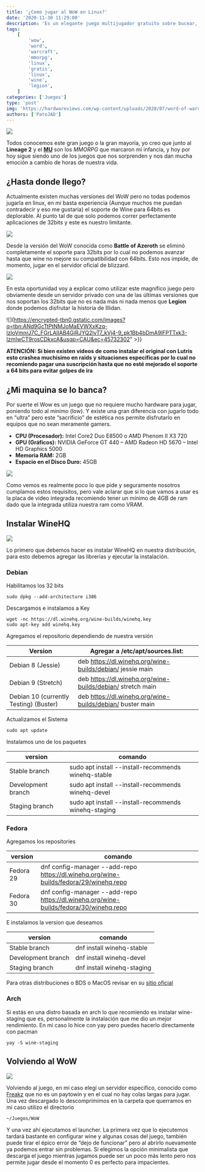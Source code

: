 ```yaml
---
title: '¿Como jugar al WoW en Linux?'
date: '2020-11-30 11:29:00'
description: 'Es un elegante juego multijugador gratuito sobre bucear, voltear y deslizarse hacia el caos de las películas de acción.'
tags:
    [
        'wow',
        'word',
        'warcraft',
        'mmorpg',
        'linux',
        'gratis',
        'linux',
        'wine',
        'legion',
    ]
categories: ['Juegos']
type: 'post'
img: 'https://hardwareviews.com/wp-content/uploads/2020/07/word-of-warcraft-1620x800-1-1024x506.jpg'
authors: ['PatoJAD']
---
```


![](https://cadenaser00.epimg.net/ser/imagenes/2019/08/27/ser_madrid_sur/1566920041_790600_1566920146_noticia_normal.jpg)

Todos conocemos este gran juego o la gran mayoría, yo creo que junto al **Lineage 2** y el **[MU](/post/2019/05/como-instalar-mu-online-en-linux/)** son los _MMORPG_ que marcaron mi infancia, y hoy por hoy sigue siendo uno de los juegos que nos sorprenden y nos dan mucha emoción a cambio de horas de nuestra vida.

## ¿Hasta donde llego?

Actualmente existen muchas versiones del WoW pero no todas podemos jugarla en linux, en mi basta experiencia (Aunque muchos me puedan contradecir y eso me gustaria) el soporte de Wine para 64bits es deplorable. Al punto tal de que solo podemos correr perfectamente aplicaciones de 32bits y este es nuestro limitante.

![](https://i.postimg.cc/QVLFXMzs/image.png)

Desde la versión del WoW conocida como **Battle of Azeroth** se eliminó completamente el soporte para 32bits por lo cual no podemos avanzar hasta que wine no mejore su compatibilidad con 64bits. Esto nos impide, de momento, jugar en el servidor oficial de blizzard.

![](https://gamedustria.com/wp-content/uploads/2016/09/WoWLEgion.jpg)

En esta oportunidad voy a explicar como utilizar este magnifico juego pero obviamente desde un servidor privado con una de las últimas versiones que nos soportan los 32bits que no es nada más ni nada menos que **Legion** donde podemos disfrutar la historia de Illidan.

![](https://encrypted-tbn0.gstatic.com/images?q=tbn:ANd9GcTtPtNMJoMaEVWXxKzq-lzloVmnrJ7C_FGrLAlIAB4GiRJYQ2lvT7_kVj4-9_pk1Bb4bDmA9lFPTTxk3-IzmIwCT9rosCDkxcA&usqp=CAU&ec=45732302" >}}

**ATENCIÓN: Si bien existen videos de como instalar el original con Lutris esto crashea muchísimo en raids y situaciones específicas por lo cual no recomiendo pagar una suscripción hasta que no esté mejorado el soporte a 64 bits para evitar golpes de ira**

## ¿Mi maquina se lo banca?

Por suerte el Wow es un juego que no requiere mucho hardware para jugar, poniendo todo al minimo (low). Y existe una gran diferencia con jugarlo todo en “ultra” pero este “sacrificio” de estética nos permite disfrutarlo en equipos que no sean meramente gamers.

-   **CPU (Procesador):** Intel Core2 Duo E8500 o AMD Phenom II X3 720
-   **GPU (Gráficos):** NVIDIA GeForce GT 440 – AMD Radeon HD 5670 – Intel HD Graphics 5000
-   **Memoria RAM:** 2GB
-   **Espacio en el Disco Duro:** 45GB

![](https://www.guiaswow.com/wp-content/uploads/2016/02/Zu7dsO3.png)

Como vemos es realmente poco lo que pide y seguramente nosotros cumplamos estos requisitos, pero vale aclarar que si lo que vamos a usar es la placa de video integrada recomiendo tener un mínimo de 4GB de ram dado que la integrada utiliza nuestra ram como VRAM.

## Instalar WineHQ

![](https://linuxhint.com/wp-content/uploads/2020/06/1-12.jpg)

Lo primero que debemos hacer es instalar WineHQ en nuestra distribución, para esto debemos agregar las librerías y ejecutar la instalación.

### Debian

Habilitamos los 32 bits

    sudo dpkg --add-architecture i386

Descargamos e instalamos a Key

    wget -nc https://dl.winehq.org/wine-builds/winehq.key
    sudo apt-key add winehq.key

Agregamos el repositorio dependiendo de nuestra versión

| Version                                | Agregar a /etc/apt/sources.list:                           |
| -------------------------------------- | ---------------------------------------------------------- |
| Debian 8 (Jessie)                      | deb https://dl.winehq.org/wine-builds/debian/ jessie main  |
| Debian 9 (Stretch)                     | deb https://dl.winehq.org/wine-builds/debian/ stretch main |
| Debian 10 (currently Testing) (Buster) | deb https://dl.winehq.org/wine-builds/debian/ buster main  |

Actualizamos el Sistema

    sudo apt update

Instalamos uno de los paquetes

| version            | comando                                              |
| ------------------ | ---------------------------------------------------- |
| Stable branch      | sudo apt install --install-recommends winehq-stable  |
| Development branch | sudo apt install --install-recommends winehq-devel   |
| Staging branch     | sudo apt install --install-recommends winehq-staging |

### Fedora

Agregamos los repositories

| version   | comando                                                                               |
| --------- | ------------------------------------------------------------------------------------- |
| Fedora 29 | dnf config-manager --add-repo https://dl.winehq.org/wine-builds/fedora/29/winehq.repo |
| Fedora 30 | dnf config-manager --add-repo https://dl.winehq.org/wine-builds/fedora/30/winehq.repo |

E instalamos la version que deseamos

| version            | comando                    |
| ------------------ | -------------------------- |
| Stable branch      | dnf install winehq-stable  |
| Development branch | dnf install winehq-devel   |
| Staging branch     | dnf install winehq-staging |

Para otras distribuciones o BDS o MacOS revisar en su [sitio oficial](https://wiki.winehq.org/Download)

### Arch

Si estás en una distro basada en arch lo que recomiendo es instalar wine-staging que es, personalmente la instalación que me dio un mejor rendimiento. En mi caso lo hice con yay pero puedes hacerlo directamente con pacman

    yay -S wine-staging

## Volviendo al WoW

![](https://i.ytimg.com/vi/XwkaeAQcWRw/maxresdefault.jpg)

Volviendo al juego, en mi caso elegí un servidor especifico, conocido como [Freakz](https://www.wow-freakz.com/) que no es un paytowin y en el cual no hay colas largas para jugar. Una vez descargado lo descomprimimos en la carpeta que querramos en mi caso utilizo el directorio

    ~/Juegos/WoW

Y una vez ahí ejecutamos el launcher. La primera vez que lo ejecutemos tardará bastante en configurar wine y algunas cosas del juego, también puede tirar el épico error de “dejo de funcionar” pero al abrirlo nuevamente ya podemos entrar sin problemas. Si elegimos la opción minimalista que descarga el juego mientras jugamos puede ser un poco más lento pero nos permite jugar desde el momento 0 es perfecto para impacientes.

